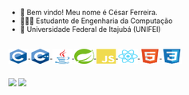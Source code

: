 - 👋 Bem vindo! Meu nome é César Ferreira.
- 👨🏼‍🎓 Estudante de Engenharia da Computação
- 🏫 Universidade Federal de Itajubá (UNIFEI)


 <!-- <div>
  <a href="https://github.com/cesar-casf">
  <img height="150em" src="https://github-readme-stats.vercel.app/api?username=cesar-casf&show_icons=true&theme=tokyonight&include_all_commits=true&count_private=true"/>
  <img height="150em" src="https://github-readme-stats.vercel.app/api/top-langs/?username=cesar-casf&layout=compact&langs_count=7&theme=tokyonight"/>
  </a>
</div> -->

<div style="display: inline_block"><br>
 <a href="https://github.com/cesar-casf">
  <img align="center" alt="C" height="30" width="40" src="https://raw.githubusercontent.com/devicons/devicon/master/icons/c/c-original.svg">
  <img align="center" alt="C++" height="30" width="40" src="https://raw.githubusercontent.com/devicons/devicon/master/icons/cplusplus/cplusplus-original.svg">
  <img align="center" alt="Java" height="30" width="40" src="https://raw.githubusercontent.com/devicons/devicon/master/icons/java/java-original.svg">
  <img align="center" alt="Spring" height="30" width="40" src="https://raw.githubusercontent.com/devicons/devicon/master/icons/spring/spring-original.svg">
  <img align="center" alt="Js" height="30" width="40" src="https://raw.githubusercontent.com/devicons/devicon/master/icons/javascript/javascript-plain.svg">
  <img align="center" alt="React" height="30" width="40" src="https://raw.githubusercontent.com/devicons/devicon/master/icons/react/react-original.svg">
  <img align="center" alt="HTML" height="30" width="40" src="https://raw.githubusercontent.com/devicons/devicon/master/icons/html5/html5-original.svg">
  <img align="center" alt="CSS" height="30" width="40" src="https://raw.githubusercontent.com/devicons/devicon/master/icons/css3/css3-original.svg">
 </a>
</div>

##

<div> 
  <a href="https://www.linkedin.com/in/cesar-augusto-santos-ferreira/" target="_blank"><img src="https://img.shields.io/badge/-LinkedIn-%230077B5?style=for-the-badge&logo=linkedin&logoColor=white" target="_blank"></a> 
  <a href = "mailto:cesar.as.ferreira@outlook.com"><img src="https://img.shields.io/badge/-Email-%23333?style=for-the-badge&logo=gmail&logoColor=blue" target="_blank"></a>
</div>
